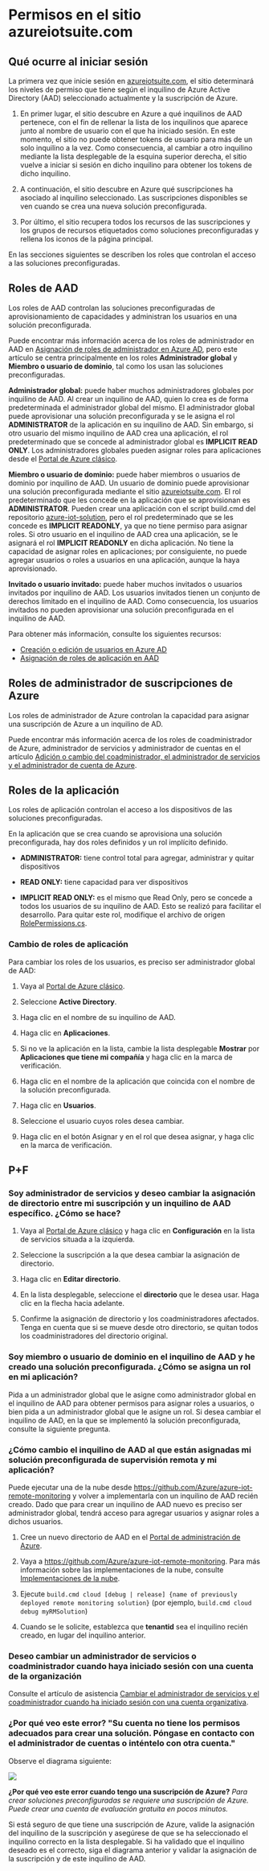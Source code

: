 <properties
  pageTitle="Conjunto de aplicaciones Azure IoT y Azure Active Directory | Microsoft Azure"
  description="Describe la forma en que el conjunto de aplicaciones Azure IoT usa Azure Active Directory para administrar permisos."
  services=""
  suite="iot-suite"
  documentationCenter=""
  authors="aguilaaj"
  manager="timlt"
  editor=""/>

<tags
  ms.service="iot-suite"
  ms.devlang="na"
  ms.topic="article"
  ms.tgt_pltfrm="na"
  ms.workload="na"
  ms.date="03/02/2016"
  ms.author="araguila"/>
  
# Permisos en el sitio azureiotsuite.com

## Qué ocurre al iniciar sesión

La primera vez que inicie sesión en [azureiotsuite.com][lnk-azureiotsuite], el sitio determinará los niveles de permiso que tiene según el inquilino de Azure Active Directory (AAD) seleccionado actualmente y la suscripción de Azure.

1.  En primer lugar, el sitio descubre en Azure a qué inquilinos de AAD pertenece, con el fin de rellenar la lista de los inquilinos que aparece junto al nombre de usuario con el que ha iniciado sesión. En este momento, el sitio no puede obtener tokens de usuario para más de un solo inquilino a la vez. Como consecuencia, al cambiar a otro inquilino mediante la lista desplegable de la esquina superior derecha, el sitio vuelve a iniciar si sesión en dicho inquilino para obtener los tokens de dicho inquilino.

2.  A continuación, el sitio descubre en Azure qué suscripciones ha asociado al inquilino seleccionado. Las suscripciones disponibles se ven cuando se crea una nueva solución preconfigurada.

3.  Por último, el sitio recupera todos los recursos de las suscripciones y los grupos de recursos etiquetados como soluciones preconfiguradas y rellena los iconos de la página principal.

En las secciones siguientes se describen los roles que controlan el acceso a las soluciones preconfiguradas.

## Roles de AAD

Los roles de AAD controlan las soluciones preconfiguradas de aprovisionamiento de capacidades y administran los usuarios en una solución preconfigurada.

Puede encontrar más información acerca de los roles de administrador en AAD en [Asignación de roles de administrador en Azure AD][lnk-aad-admin], pero este artículo se centra principalmente en los roles **Administrador global** y **Miembro o usuario de dominio**, tal como los usan las soluciones preconfiguradas.

**Administrador global:** puede haber muchos administradores globales por inquilino de AAD. Al crear un inquilino de AAD, quien lo crea es de forma predeterminada el administrador global del mismo. El administrador global puede aprovisionar una solución preconfigurada y se le asigna el rol **ADMINISTRATOR** de la aplicación en su inquilino de AAD. Sin embargo, si otro usuario del mismo inquilino de AAD crea una aplicación, el rol predeterminado que se concede al administrador global es **IMPLICIT READ ONLY**. Los administradores globales pueden asignar roles para aplicaciones desde el [Portal de Azure clásico][lnk-classic-portal].

**Miembro o usuario de dominio:** puede haber miembros o usuarios de dominio por inquilino de AAD. Un usuario de dominio puede aprovisionar una solución preconfigurada mediante el sitio [azureiotsuite.com][lnk-azureiotsuite]. El rol predeterminado que les concede en la aplicación que se aprovisionan es **ADMINISTRATOR**. Pueden crear una aplicación con el script build.cmd del repositorio [azure-iot-solution][lnk-github-repo], pero el rol predeterminado que se les concede es **IMPLICIT READONLY**, ya que no tiene permiso para asignar roles. Si otro usuario en el inquilino de AAD crea una aplicación, se le asignará el rol **IMPLICIT READONLY** en dicha aplicación. No tiene la capacidad de asignar roles en aplicaciones; por consiguiente, no puede agregar usuarios o roles a usuarios en una aplicación, aunque la haya aprovisionado.

**Invitado o usuario invitado:** puede haber muchos invitados o usuarios invitados por inquilino de AAD. Los usuarios invitados tienen un conjunto de derechos limitado en el inquilino de AAD. Como consecuencia, los usuarios invitados no pueden aprovisionar una solución preconfigurada en el inquilino de AAD.

Para obtener más información, consulte los siguientes recursos:

- [Creación o edición de usuarios en Azure AD][lnk-create-edit-users]
- [Asignación de roles de aplicación en AAD][lnk-assign-app-roles]

## Roles de administrador de suscripciones de Azure

Los roles de administrador de Azure controlan la capacidad para asignar una suscripción de Azure a un inquilino de AD.

Puede encontrar más información acerca de los roles de coadministrador de Azure, administrador de servicios y administrador de cuentas en el artículo [Adición o cambio del coadministrador, el administrador de servicios y el administrador de cuenta de Azure][lnk-admin-roles].

## Roles de la aplicación

Los roles de aplicación controlan el acceso a los dispositivos de las soluciones preconfiguradas.

En la aplicación que se crea cuando se aprovisiona una solución preconfigurada, hay dos roles definidos y un rol implícito definido.

-   **ADMINISTRATOR:** tiene control total para agregar, administrar y quitar dispositivos

-   **READ ONLY:** tiene capacidad para ver dispositivos

-   **IMPLICIT READ ONLY:** es el mismo que Read Only, pero se concede a todos los usuarios de su inquilino de AAD. Esto se realizó para facilitar el desarrollo. Para quitar este rol, modifique el archivo de origen [RolePermissions.cs][lnk-resource-cs].

### Cambio de roles de aplicación

Para cambiar los roles de los usuarios, es preciso ser administrador global de AAD:

1. Vaya al [Portal de Azure clásico][lnk-classic-portal].

2. Seleccione **Active Directory**.

3. Haga clic en el nombre de su inquilino de AAD.

4. Haga clic en **Aplicaciones**.

5. Si no ve la aplicación en la lista, cambie la lista desplegable **Mostrar** por **Aplicaciones que tiene mi compañía** y haga clic en la marca de verificación.

6. Haga clic en el nombre de la aplicación que coincida con el nombre de la solución preconfigurada.

7. Haga clic en **Usuarios**.

8. Seleccione el usuario cuyos roles desea cambiar.

9. Haga clic en el botón Asignar y en el rol que desea asignar, y haga clic en la marca de verificación.

## P+F

### Soy administrador de servicios y deseo cambiar la asignación de directorio entre mi suscripción y un inquilino de AAD específico. ¿Cómo se hace?

1. Vaya al [Portal de Azure clásico][lnk-classic-portal] y haga clic en **Configuración** en la lista de servicios situada a la izquierda.

2. Seleccione la suscripción a la que desea cambiar la asignación de directorio.

3. Haga clic en **Editar directorio**.

4. En la lista desplegable, seleccione el **directorio** que le desea usar. Haga clic en la flecha hacia adelante.

5. Confirme la asignación de directorio y los coadministradores afectados. Tenga en cuenta que si se mueve desde otro directorio, se quitan todos los coadministradores del directorio original.

### Soy miembro o usuario de dominio en el inquilino de AAD y he creado una solución preconfigurada. ¿Cómo se asigna un rol en mi aplicación?

Pida a un administrador global que le asigne como administrador global en el inquilino de AAD para obtener permisos para asignar roles a usuarios, o bien pida a un administrador global que le asigne un rol. Si desea cambiar el inquilino de AAD, en la que se implementó la solución preconfigurada, consulte la siguiente pregunta.

### ¿Cómo cambio el inquilino de AAD al que están asignadas mi solución preconfigurada de supervisión remota y mi aplicación?

Puede ejecutar una de la nube desde <https://github.com/Azure/azure-iot-remote-monitoring> y volver a implementarla con un inquilino de AAD recién creado. Dado que para crear un inquilino de AAD nuevo es preciso ser administrador global, tendrá acceso para agregar usuarios y asignar roles a dichos usuarios.

1. Cree un nuevo directorio de AAD en el [Portal de administración de Azure][lnk-classic-portal].

2. Vaya a <https://github.com/Azure/azure-iot-remote-monitoring>. Para más información sobre las implementaciones de la nube, consulte [Implementaciones de la nube][lnk-wiki-clouddeployment].

3. Ejecute `build.cmd cloud [debug | release] {name of previously deployed remote monitoring solution}` (por ejemplo, `build.cmd cloud debug myRMSolution`)

4. Cuando se le solicite, establezca que **tenantid** sea el inquilino recién creado, en lugar del inquilino anterior.


### Deseo cambiar un administrador de servicios o coadministrador cuando haya iniciado sesión con una cuenta de la organización

Consulte el artículo de asistencia [Cambiar el administrador de servicios y el coadministrador cuando ha iniciado sesión con una cuenta organizativa][lnk-service-admins].

### ¿Por qué veo este error? "Su cuenta no tiene los permisos adecuados para crear una solución. Póngase en contacto con el administrador de cuentas o inténtelo con otra cuenta."

Observe el diagrama siguiente:

![][img-flowchart]

**¿Por qué veo este error cuando tengo una suscripción de Azure?** *Para crear soluciones preconfiguradas se requiere una suscripción de Azure. Puede crear una cuenta de evaluación gratuita en pocos minutos.*

Si está seguro de que tiene una suscripción de Azure, valide la asignación del inquilino de la suscripción y asegúrese de que se ha seleccionado el inquilino correcto en la lista desplegable. Si ha validado que el inquilino deseado es el correcto, siga el diagrama anterior y validar la asignación de la suscripción y de este inquilino de AAD.

[img-flowchart]: media/iot-suite-permissions/flowchart.png

[lnk-azureiotsuite]: https://www.azureiotsuite.com/
[lnk-github-repo]: https://github.com/Azure/azure-iot-solution
[lnk-aad-admin]: https://azure.microsoft.com/documentation/articles/active-directory-assign-admin-roles/
[lnk-classic-portal]: https://manage.windowsazure.com/
[lnk-create-edit-users]: https://azure.microsoft.com/documentation/articles/active-directory-create-users/
[lnk-assign-app-roles]: https://github.com/Azure/azure-iot-remote-monitoring/wiki/Manually-setting-up-roles-and-assigning-permissions-in-Azure-Active-Directory-(AAD)#assigning-users-to-the-roles
[lnk-service-admins]: https://azure.microsoft.com/support/changing-service-admin-and-co-admin/
[lnk-admin-roles]: https://azure.microsoft.com/documentation/articles/billing-add-change-azure-subscription-administrator/
[lnk-resource-cs]: https://github.com/Azure/azure-iot-remote-monitoring/blob/master/DeviceAdministration/Web/Security/RolePermissions.cs
[lnk-wiki-clouddeployment]: https://github.com/Azure/azure-iot-remote-monitoring/wiki/Cloud-deployment

<!---HONumber=AcomDC_0309_2016-->